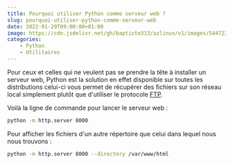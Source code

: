 ```yaml
---
title: Pourquoi utiliser Python comme serveur web ?
slug: pourquoi-utiliser-python-comme-serveur-web
date: 2022-01-29T09:00:00+01:00
image: https://cdn.jsdelivr.net/gh/baptiste313/azlinux/v1/images/5447227/raw.webp
categories:
    - Python
    - Utilitaires
--- 
```


Pour ceux et celles qui ne veulent pas se prendre la tête à installer un serveur web, Python est la solution en effet disponible sur toutes les distributions celui-ci vous permet de récupérer des fichiers sur son réseau local simplement plutôt que d'utiliser le protocole [FTP](https://fr.wikipedia.org/wiki/File_Transfer_Protocol).

Voilà la ligne de commande pour lancer le serveur web :

```bash
python -m http.server 8000
```

Pour afficher les fichiers d'un autre répertoire que celui dans lequel nous nous trouvons :

```bash
python -m http.server 8000 --directory /var/www/html
```